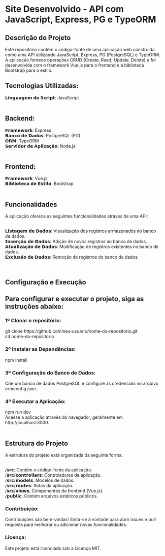 <h1> Site Desenvolvido - API com JavaScript, Express, PG e TypeORM </h1>

<h2> Descrição do Projeto </h2>

Este repositório contém o código-fonte de uma aplicação web construída como uma API utilizando JavaScript, Express, PG (PostgreSQL) e TypeORM. A aplicação fornece operações CRUD (Create, Read, Update, Delete) e foi desenvolvida com o framework Vue.js para o frontend e a biblioteca Bootstrap para o estilo.

<h2>Tecnologias Utilizadas:</h2> 
𝗟𝗶𝗻𝗴𝘂𝗮𝗴𝗲𝗺 𝗱𝗲 𝗦𝗰𝗿𝗶𝗽𝘁: JavaScript

<br>
<br>


<h2>Backend:</h2> 
𝗙𝗿𝗮𝗺𝗲𝘄𝗼𝗿𝗸:  Express <br>
𝗕𝗮𝗻𝗰𝗼 𝗱𝗲 𝗗𝗮𝗱𝗼𝘀: PostgreSQL (PG) <br>
𝗢𝗥𝗠: TypeORM <br>
𝗦𝗲𝗿𝘃𝗶𝗱𝗼𝗿 𝗱𝗲 𝗔𝗽𝗹𝗶𝗰𝗮𝗰̧𝗮̃𝗼: Node.js
<br>
<br>

<h2>Frontend:</h2> 
𝗙𝗿𝗮𝗺𝗲𝘄𝗼𝗿𝗸: Vue.js <br>
𝗕𝗶𝗯𝗹𝗶𝗼𝘁𝗲𝗰𝗮 𝗱𝗲 𝗘𝘀𝘁𝗶𝗹𝗼: Bootstrap 
<br>
<br>


<h2>Funcionalidades</h2> 
A aplicação oferece as seguintes funcionalidades através de uma API: <br><br>

𝗟𝗶𝘀𝘁𝗮𝗴𝗲𝗺 𝗱𝗲 𝗗𝗮𝗱𝗼𝘀: Visualização dos registros armazenados no banco de dados. <br>
𝗜𝗻𝘀𝗲𝗿𝗰̧𝗮̃𝗼 𝗱𝗲 𝗗𝗮𝗱𝗼𝘀: Adição de novos registros ao banco de dados. <br>
𝗔𝘁𝘂𝗮𝗹𝗶𝘇𝗮𝗰̧𝗮̃𝗼 𝗱𝗲 𝗗𝗮𝗱𝗼𝘀: Modificação de registros existentes no banco de dados. <br>
𝗘𝘅𝗰𝗹𝘂𝘀𝗮̃𝗼 𝗱𝗲 𝗗𝗮𝗱𝗼𝘀: Remoção de registros do banco de dados. <br>

<br>

<h2>Configuração e Execução<h2/>
Para configurar e executar o projeto, siga as instruções abaixo:<br>

<h3> 1º Clonar o repositório:</h3>  
git clone https://github.com/seu-usuario/nome-do-repositorio.git <br>
cd nome-do-repositorio

<br>

<h3> 2º Instalar as Dependências:</h3>
npm install

<br>

<h3> 3º Configuração do Banco de Dados:</h3> 
Crie um banco de dados PostgreSQL e configure as credenciais no arquivo ormconfig.json.

<br>

<h3> 4º Executar a Aplicação:</h3> 
npm run dev <br>
Acesse a aplicação através do navegador, geralmente em http://localhost:3000.

<br>
<br>

<h2>Estrutura do Projeto</h2> 
A estrutura do projeto está organizada da seguinte forma: <br><br>

/𝘀𝗿𝗰: Contém o código-fonte da aplicação. <br>
/𝘀𝗿𝗰/𝗰𝗼𝗻𝘁𝗿𝗼𝗹𝗹𝗲𝗿𝘀: Controladores da aplicação. <br>
/𝘀𝗿𝗰/𝗺𝗼𝗱𝗲𝗹𝘀: Modelos de dados. <br>
/𝘀𝗿𝗰/𝗿𝗼𝘂𝘁𝗲𝘀: Rotas da aplicação. <br>
/𝘀𝗿𝗰/𝘃𝗶𝗲𝘄𝘀: Componentes do frontend (Vue.js). <br>
/𝗽𝘂𝗯𝗹𝗶𝗰: Contém arquivos estáticos públicos. <br>

<h3>Contribuição:</h3> 
Contribuições são bem-vindas! Sinta-se à vontade para abrir issues e pull requests para melhorar ou adicionar novas funcionalidades.

<h3>Licença:</h3> 
Este projeto está licenciado sob a Licença MIT.
